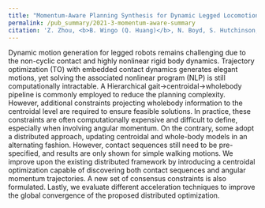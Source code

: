 ```yaml
---
title: "Momentum-Aware Planning Synthesis for Dynamic Legged Locomotion"
permalink: /pub_summary/2021-3-momentum-aware-summary
citation: 'Z. Zhou, <b>B. Wingo (Q. Huang)</b>, N. Boyd, S. Hutchinson, and Y. Zhao, &quot;Momentum-Aware Planning Synthesis for Dynamic Legged Locomotion.&quot; <i>Proceedings of Dynamic Walking</i>, July, 2021.'
---
```


Dynamic motion generation for legged robots remains challenging due to the non-cyclic contact and highly nonlinear rigid body dynamics. Trajectory optimization (TO) with
embedded contact dynamics generates elegant motions, yet
solving the associated nonlinear program (NLP) is still computationally intractable. A Hierarchical gait→centroidal→wholebody pipeline is commonly employed to reduce the planning
complexity. However, additional constraints projecting wholebody information to the centroidal level are required to ensure
feasible solutions. In practice, these constraints are often
computationally expensive and difficult to define, especially
when involving angular momentum. On the contrary, some adopt a distributed approach, updating centroidal and
whole-body models in an alternating fashion. However, contact
sequences still need to be pre-specified, and results are only
shown for simple walking motions. We improve upon the
existing distributed framework by introducing a centroidal
optimization capable of discovering both contact sequences
and angular momentum trajectories. A new set of consensus
constraints is also formulated. Lastly, we evaluate different
acceleration techniques to improve the global convergence of
the proposed distributed optimization.